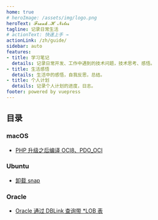```yaml
---
home: true
# heroImage: /assets/img/logo.png
heroText: 𝓕𝓻𝓪𝓷𝓴.𝓗 𝓝𝓸𝓽𝓮𝓼
tagline: 记录日常生活
# actionText: 快速上手 →
actionLink: /zh/guide/
sidebar: auto
features:
- title: 学习笔记
  details: 记录日常开发、工作中遇到的技术问题，技术思考、感悟。
- title: 生活感悟
  details: 生活中的感悟，自我反思，总结。
- title: 个人计划
  details: 记录个人计划的进度，日志。
footer: powered by vuepress
---
```



## 目录


### macOS

- [PHP 升级之后编译 OCI8、PDO_OCI](note/dev/2020-08-06-macos-php-upgrade-compile-extension.md)


### Ubuntu

- [卸载 snap](note/dev/2020-08-07-ubuntu-remove-snap.md)


### Oracle

- [Oracle 通过 DBLink 查询带 *LOB 表](note/dev/2020-08-07-oracle-query-lob-table-via-dblink.md)
